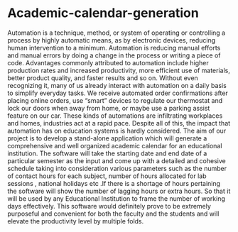 # Academic-calendar-generation
Automation is a technique, method, or system of operating or controlling a process by highly automatic means, as by electronic devices, reducing human intervention to a minimum. Automation is reducing manual efforts and manual errors by doing a change in the process or writing a piece of code. Advantages commonly attributed to automation include higher production rates and increased productivity, more efficient use of materials, better product quality, and faster results and so on. Without even recognizing it, many of us already interact with automation on a daily basis to simplify everyday tasks. We receive automated order confirmations after placing online orders, use “smart” devices to regulate our thermostat and lock our doors when away from home, or maybe use a parking assist feature on our car. These kinds of automations are infiltrating workplaces and homes, industries act at a rapid pace. Despite all of this, the impact that automation has on education systems is hardly considered. The aim of our project is to develop a stand-alone application which will generate a comprehensive and well organized academic calendar for an educational institution. The software will take the starting date and end date of a particular semester as the input and come up with a detailed and cohesive schedule taking into consideration various parameters such as the number of contact hours for each subject, number of hours allocated for lab sessions , national holidays etc .If there is a shortage of hours pertaining the software will show the number of lagging hours or extra hours. So that it will be used by any Educational Institution to frame the number of working days effectively. This software would definitely prove to be extremely purposeful and convenient for both the faculty and the students and will elevate the productivity level by multiple folds.
